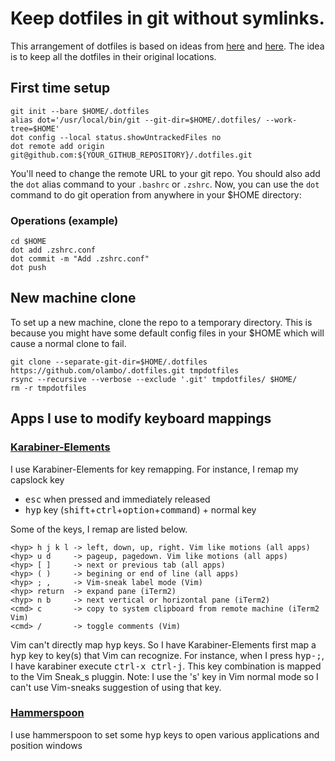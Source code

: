 # Keep dotfiles in git without symlinks.

This arrangement of dotfiles is based on ideas from [here](https://news.ycombinator.com/item?id=11070797) and [here](https://github.com/anandpiyer/.dotfiles/tree/master/.dotfiles). The idea is to keep all the dotfiles in their original locations.

## First time setup
```
git init --bare $HOME/.dotfiles
alias dot='/usr/local/bin/git --git-dir=$HOME/.dotfiles/ --work-tree=$HOME'
dot config --local status.showUntrackedFiles no
dot remote add origin git@github.com:${YOUR_GITHUB_REPOSITORY}/.dotfiles.git
```
You'll need to change the remote URL to your git repo. You should also add the `dot` alias command to your `.bashrc` or  `.zshrc`. Now, you can use the `dot` command to do git operation from anywhere in your $HOME directory:

### Operations (example)
```
cd $HOME
dot add .zshrc.conf
dot commit -m "Add .zshrc.conf"
dot push
```
## New machine clone
To set up a new machine, clone the repo to a temporary directory. This is because you might have some default config files in your $HOME which will cause a normal clone to fail.
```
git clone --separate-git-dir=$HOME/.dotfiles https://github.com/olambo/.dotfiles.git tmpdotfiles
rsync --recursive --verbose --exclude '.git' tmpdotfiles/ $HOME/
rm -r tmpdotfiles
```
## Apps I use to modify keyboard mappings

### [Karabiner-Elements](https://pqrs.org/osx/karabiner/)
I use Karabiner-Elements for key remapping. For instance, I remap my capslock key
- <kbd>esc</kbd> when pressed and immediately released
- <kbd>hyp</kbd> key (<kbd>shift</kbd>+<kbd>ctrl</kbd>+<kbd>option</kbd>+<kbd>command</kbd>) + normal key

Some of the keys, I remap are listed below.

```
<hyp> h j k l -> left, down, up, right. Vim like motions (all apps)
<hyp> u d     -> pageup, pagedown. Vim like motions (all apps)
<hyp> [ ]     -> next or previous tab (all apps)
<hyp> ( )     -> begining or end of line (all apps)
<hyp> ; ,     -> Vim-sneak label mode (Vim)
<hyp> return  -> expand pane (iTerm2) 
<hyp> n b     -> next vertical or horizontal pane (iTerm2) 
<cmd> c       -> copy to system clipboard from remote machine (iTerm2 Vim)
<cmd> /       -> toggle comments (Vim)
```
Vim can't directly map <kbd>hyp</kbd> keys. So I have Karabiner-Elements first map a <kbd>hyp</kbd> key to key(s) that Vim can recognize.
For instance, when I press <kbd>hyp-;</kbd>, I have karabiner execute <kbd>ctrl-x ctrl-j</kbd>. This key combination is mapped to the Vim Sneak_s pluggin. 
Note: I use the 's' key in Vim normal mode so I can't use Vim-sneaks suggestion of using that key.

### [Hammerspoon](https://www.hammerspoon.org)
I use hammerspoon to set some <kbd>hyp</kbd> keys to open various applications and position windows


